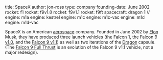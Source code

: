title: SpaceX
author: jon-ross
type: company
founding-date: June 2002
rocket: f1
rocket: f9v1.0
rocket: f9v1.1
rocket: f9ft
spacecraft: dragon 1
//
engine: m1a
engine: kestrel
engine: m1c
engine: m1c-vac
engine: m1d
engine: m1d-vac

SpaceX is an American [aerospace](wikipedia) company. Founded in June
2002 by [Elon Musk](term), they have produced three launch vehicles
(the [Falcon 1](term), the [Falcon 9 v1.0](term), and the
[Falcon 9 v1.1](term)) as well as two iterations of the [Dragon](term)
capsule. (The [Falcon 9 Full Thrust](term) is an evolution of the
Falcon 9 v1.1 vehicle, not a major redesign).
